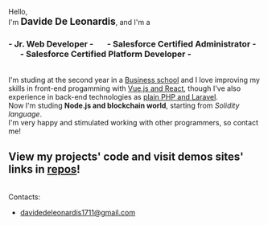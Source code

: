 Hello,<br>
I'm <strong style="font-size: 1.35em">Davide De Leonardis</strong>, and I'm a<br>

### - Jr. Web Developer - &nbsp;&nbsp;&nbsp;&nbsp;&nbsp; - Salesforce Certified Administrator - &nbsp;&nbsp;&nbsp;&nbsp;&nbsp; - Salesforce Certified Platform Developer -

<br>
I'm studing at the second year in a <u>Business school</u> and I love improving my skills in front-end progamming with <u>Vue.js and React</u>, though I've also experience in back-end technologies as <u>plain PHP and Laravel</u>.<br>
Now I'm studing <strong>Node.js and blockchain world</strong>, starting from <i>Solidity language</i>.

<br>
I'm very happy and stimulated working with other programmers, so contact me!

<br>

## View my projects' code and visit demos sites' links in <u>repos</u>!

<br>
Contacts:

-  davidedeleonardis1711@gmail.com

<!--
- I’m currently working on ...
- I’m looking for help with ...
- How to reach me: ...
-->
